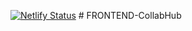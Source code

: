 [![Netlify Status](https://api.netlify.com/api/v1/badges/eeb3ba1f-dcc5-4f46-874a-b7e59d07ccdd/deploy-status)](https://app.netlify.com/sites/jfsdsdp26/deploys)
#   F R O N T E N D - C o l l a b H u b 
 
 
